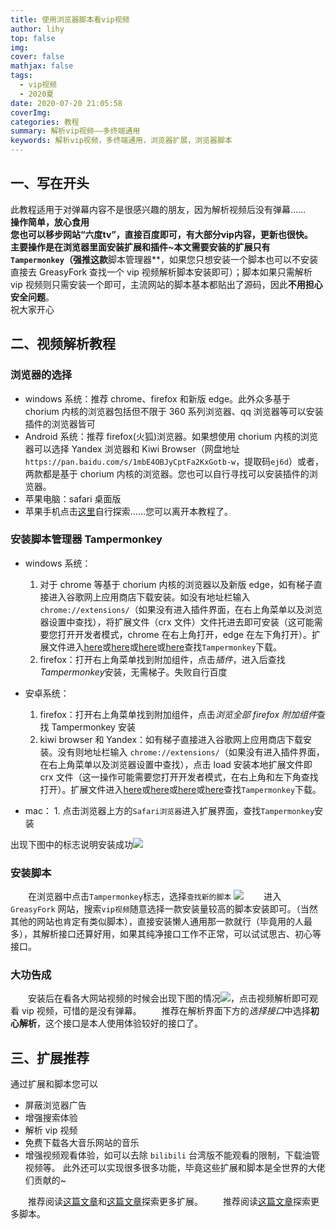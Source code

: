 ```yaml
---
title: 使用浏览器脚本看vip视频
author: lihy
top: false
img:
cover: false
mathjax: false
tags:
  - vip视频
  - 2020夏
date: 2020-07-20 21:05:58
coverImg:
categories: 教程
summary: 解析vip视频——多终端通用
keywords: 解析vip视频，多终端通用，浏览器扩展，浏览器脚本
---
```


## 一、写在开头

此教程适用于对弹幕内容不是很感兴趣的朋友，因为解析视频后没有弹幕……  
**操作简单，放心食用**  
**您也可以移步网站“六度tv”，直接百度即可，有大部分vip内容，更新也很快。  
主要操作是在浏览器里面安装扩展和插件~本文需要安装的扩展只有 `Tampermonkey`（强推这款**脚本管理器**，如果您只想安装一个脚本也可以不安装直接去 GreasyFork 查找一个 vip 视频解析脚本安装即可）；脚本如果只需解析 vip 视频则只需安装一个即可，主流网站的脚本基本都贴出了源码，因此**不用担心安全问题**。  
祝大家开心

## 二、视频解析教程

### 浏览器的选择

- windows 系统：推荐 chrome、firefox 和新版 edge。此外众多基于 chorium 内核的浏览器包括但不限于 360 系列浏览器、qq 浏览器等可以安装插件的浏览器皆可
- Android 系统：推荐 firefox(火狐)浏览器。如果想使用 chorium 内核的浏览器可以选择 Yandex 浏览器和 Kiwi Browser（网盘地址`https://pan.baidu.com/s/1mbE4OBJyCptFa2KxGotb-w`，提取码`ej6d`）或者，两款都是基于 chorium 内核的浏览器。您也可以自行寻找可以安装插件的浏览器。
- 苹果电脑：safari 桌面版
- 苹果手机点击[这里](https://sspai.com/post/60655)自行探索……您可以离开本教程了。

### 安装脚本管理器 Tampermonkey

- windows 系统：

  1. 对于 chrome 等基于 chorium 内核的浏览器以及新版 edge，如有梯子直接进入谷歌网上应用商店下载安装。如没有地址栏输入 `chrome://extensions/`（如果没有进入插件界面，在右上角菜单以及浏览器设置中查找），将扩展文件（crx 文件）文件托进去即可安装（这可能需要您打开开发者模式，chrome 在右上角打开，edge 在左下角打开）。扩展文件进入[here](https://huajiakeji.com/)或[here](https://www.crx4chrome.com/)或[here](https://www.chromefor.com/)或[here](https://github.com/njulhy/funny_object/blob/master/4.10_0.crx)查找`Tampermonkey`下载。
  2. firefox：打开右上角菜单找到附加组件，点击*插件*，进入后查找*Tampermonkey*安装，无需梯子。失败自行百度

- 安卓系统：

  1. firefox：打开右上角菜单找到附加组件，点击*浏览全部 firefox 附加组件*查找 Tampermonkey 安装
  2. kiwi browser 和 Yandex：如有梯子直接进入谷歌网上应用商店下载安装。没有则地址栏输入 `chrome://extensions/`（如果没有进入插件界面，在右上角菜单以及浏览器设置中查找），点击 load 安装本地扩展文件即 crx 文件（这一操作可能需要您打开开发者模式，在右上角和左下角查找打开）。扩展文件进入[here](https://huajiakeji.com/)或[here](https://www.crx4chrome.com/)或[here](https://www.chromefor.com/)或[here](https://github.com/njulhy/funny_object/blob/master/4.10_0.crx)查找`Tampermonkey`下载。

- mac： 1. 点击浏览器上方的`Safari浏览器`进入扩展界面，查找`Tampermonkey`安装

出现下图中的标志说明安装成功<img src="https://s1.ax1x.com/2020/07/20/U5Vo1s.jpg">

### 安装脚本

&emsp;&emsp;在浏览器中点击`Tampermonkey`标志，选择`查找新的脚本`
<img src="https://s1.ax1x.com/2020/07/20/U5Z3E8.jpg">
&emsp;&emsp;进入 `GreasyFork` 网站，搜索`vip视频`随意选择一款安装量较高的脚本安装即可。（当然其他的网站也肯定有类似脚本），直接安装懒人通用那一款就行（毕竟用的人最多），其解析接口还算好用，如果其纯净接口工作不正常，可以试试思古、初心等接口。  

### 大功告成

&emsp;&emsp;安装后在看各大网站视频的时候会出现下图的情况<img src="https://s1.ax1x.com/2020/07/20/U5nrUf.jpg">，点击视频解析即可观看 vip 视频，可惜的是没有弹幕。
&emsp;&emsp;推荐在解析界面下方的*选择接口*中选择**初心解析**，这个接口是本人使用体验较好的接口了。

## 三、扩展推荐

通过扩展和脚本您可以

- 屏蔽浏览器广告
- 增强搜索体验
- 解析 vip 视频
- 免费下载各大音乐网站的音乐
- 增强视频观看体验，如可以去除 `bilibili` 台湾版不能观看的限制，下载油管视频等。
  此外还可以实现很多很多功能，毕竟这些扩展和脚本是全世界的大佬们贡献的~

&emsp;&emsp;推荐阅读[这篇文章](https://sspai.com/post/55164)和[这篇文章](https://wsgzao.github.io/post/chrome-extensions/)探索更多扩展。
&emsp;&emsp;推荐阅读[这篇文章](https://www.runningcheese.com/userscripts)探索更多脚本。
